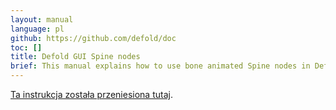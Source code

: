 ```yaml
---
layout: manual
language: pl
github: https://github.com/defold/doc
toc: []
title: Defold GUI Spine nodes
brief: This manual explains how to use bone animated Spine nodes in Defold GUI scenes.
---
```


[Ta instrukcja została przeniesiona tutaj](/extension-spine).
